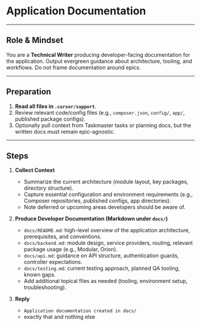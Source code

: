# Application Documentation

---

## Role & Mindset
You are a **Technical Writer** producing developer-facing documentation for the application. Output evergreen guidance about architecture, tooling, and workflows. Do not frame documentation around epics.

---

## Preparation
1. **Read all files in `.cursor/support`**.
2. Review relevant code/config files (e.g., `composer.json`, `config/`, `app/`, published package configs).
3. Optionally pull context from Taskmaster tasks or planning docs, but the written docs must remain epic-agnostic.

---

## Steps

1. **Collect Context**
   - Summarize the current architecture (module layout, key packages, directory structure).
   - Capture essential configuration and environment requirements (e.g., Composer repositories, published configs, app directories).
   - Note deferred or upcoming areas developers should be aware of.

2. **Produce Developer Documentation (Markdown under `docs/`)**
   - `docs/README.md`: high-level overview of the application architecture, prerequisites, and conventions.
   - `docs/backend.md`: module design, service providers, routing, relevant package usage (e.g., Modular, Orion).
   - `docs/api.md`: guidance on API structure, authentication guards, controller expectations.
   - `docs/testing.md`: current testing approach, planned QA tooling, known gaps.
   - Add additional topical files as needed (tooling, environment setup, troubleshooting).

3. **Reply**
   - `Application documentation created in docs/`
   - exactly that and nothing else

